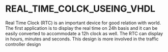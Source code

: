 # REAL_TIME_COLCK_USEING_VHDL
Real Time Clock (RTC) is an important device for good relation with world. The first  application is to display the real time on 24h basis and it can be easily converted to accommodate  a 12h clock as well. The RTC can display in hours, minutes and seconds. This design is more  involved in the traffic controller design
